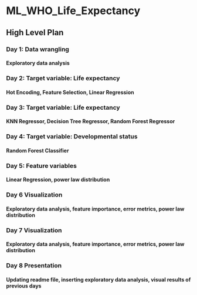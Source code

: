 # ML_WHO_Life_Expectancy


## High Level Plan

### Day 1: Data wrangling
#### Exploratory data analysis

### Day 2: Target variable: Life expectancy
#### Hot Encoding, Feature Selection, Linear Regression

### Day 3: Target variable: Life expectancy
#### KNN Regressor, Decision Tree Regressor, Random Forest Regressor

### Day 4: Target variable: Developmental status
#### Random Forest Classifier

### Day 5: Feature variables
#### Linear Regression, power law distribution

### Day 6 Visualization
#### Exploratory data analysis, feature importance, error metrics, power law distribution

### Day 7 Visualization
#### Exploratory data analysis, feature importance, error metrics, power law distribution

### Day 8 Presentation
#### Updating readme file, inserting exploratory data analysis, visual results of previous days

